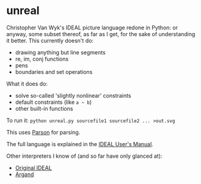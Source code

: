 # unreal

Christopher Van Wyk's IDEAL picture language redone in Python: or
anyway, some subset thereof, as far as I get, for the sake of
understanding it better. This currently doesn't do:

  * drawing anything but line segments
  * re, im, conj functions
  * pens
  * boundaries and set operations

What it does do:

  * solve so-called 'slightly nonlinear' constraints
  * default constraints (like `a ~ b`)
  * other built-in functions

To run it: `python unreal.py sourcefile1 sourcefile2 ... >out.svg`

This uses [Parson](https://github.com/darius/parson) for parsing.

The full language is explained in the [IDEAL User's
Manual](https://web.cecs.pdx.edu/~trent/gnu/groff/103.ps).

Other interpreters I know of (and so far have only glanced at):

  * [Original IDEAL](http://freaknet.org/martin/tape/stuff/ditroff/ideal/)
  * [Argand](https://github.com/ALPHA-60/argand)
